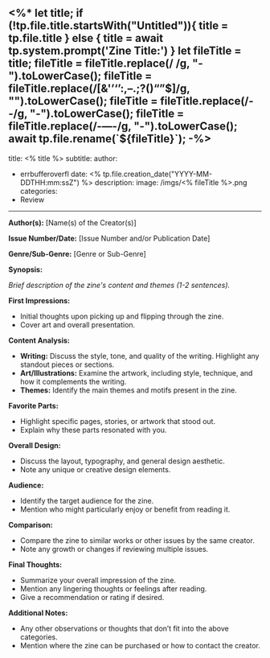 <%*
let title;
if (!tp.file.title.startsWith("Untitled")){
	title = tp.file.title
} else {
	title = await tp.system.prompt('Zine Title:')
}
let fileTitle = title;
fileTitle = fileTitle.replace(/ /g, "-").toLowerCase();
fileTitle = fileTitle.replace(/[&'’‘’:,–.;?()“”$]/g, "").toLowerCase();
fileTitle = fileTitle.replace(/--/g, "-").toLowerCase();
fileTitle = fileTitle.replace(/-—-/g, "-").toLowerCase();
await tp.file.rename(`${fileTitle}`);
-%>
---
title: <% title %>
subtitle: 
author: 
  - errbufferoverfl
date: <% tp.file.creation_date("YYYY-MM-DDTHH:mm:ssZ") %>
description: 
image: /imgs/<% fileTitle %>.png
categories:
- Review
---

**Author(s):** [Name(s) of the Creator(s)]

**Issue Number/Date:** [Issue Number and/or Publication Date]

**Genre/Sub-Genre:** [Genre or Sub-Genre]

**Synopsis:**

*Brief description of the zine's content and themes (1-2 sentences).*

**First Impressions:**
- Initial thoughts upon picking up and flipping through the zine.
- Cover art and overall presentation.

**Content Analysis:**
- **Writing:** Discuss the style, tone, and quality of the writing. Highlight any standout pieces or sections.
- **Art/Illustrations:** Examine the artwork, including style, technique, and how it complements the writing.
- **Themes:** Identify the main themes and motifs present in the zine.

**Favorite Parts:**
- Highlight specific pages, stories, or artwork that stood out.
- Explain why these parts resonated with you.

**Overall Design:**
- Discuss the layout, typography, and general design aesthetic.
- Note any unique or creative design elements.

**Audience:**
- Identify the target audience for the zine.
- Mention who might particularly enjoy or benefit from reading it.

**Comparison:**
- Compare the zine to similar works or other issues by the same creator.
- Note any growth or changes if reviewing multiple issues.

**Final Thoughts:**
- Summarize your overall impression of the zine.
- Mention any lingering thoughts or feelings after reading.
- Give a recommendation or rating if desired.

**Additional Notes:**
- Any other observations or thoughts that don’t fit into the above categories.
- Mention where the zine can be purchased or how to contact the creator.